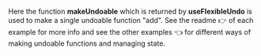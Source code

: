 Here the function **makeUndoable** which is returned by **useFlexibleUndo** is used to make a single undoable function "add". See the readme 👉 of each example for more info and see the other examples 👈 for different ways of making undoable functions and managing state.
